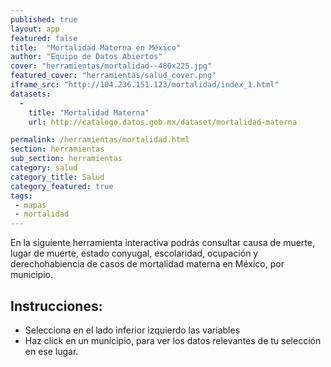 ```yaml
---
published: true
layout: app
featured: false
title:  "Mortalidad Materna en México"
author: "Equipo de Datos Abiertos"
cover: "herramientas/mortalidad--480x225.jpg"
featured_cover: "herramientas/salud_cover.png"
iframe_src: "http://104.236.151.123/mortalidad/index_1.html"
datasets:
  -
    title: "Mortalidad Materna"
    url: http://catalogo.datos.gob.mx/dataset/mortalidad-materna

permalink: /herramientas/mortalidad.html
section: herramientas
sub_section: herramientas
category: salud
category_title: Salud
category_featured: true
tags:
 - mapas
 - mortalidad
---
```


<p>En la siguiente herramienta interactiva podrás consultar causa de muerte, lugar de muerte, estado conyugal, escolaridad, ocupación y derechohabiencia de casos de mortalidad materna en México, por municipio.</p>

<h2>Instrucciones:</h2>
<ul>
<li>Selecciona en el lado inferior izquierdo las variables</li>
<li>Haz click en un municipio, para ver los datos relevantes de tu selección en ese lugar. </li>
</ul>
